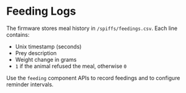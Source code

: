 # Feeding Logs

The firmware stores meal history in `/spiffs/feedings.csv`. Each line contains:

- Unix timestamp (seconds)
- Prey description
- Weight change in grams
- `1` if the animal refused the meal, otherwise `0`

Use the `feeding` component APIs to record feedings and to configure reminder intervals.

